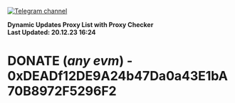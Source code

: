 [![Telegram channel](https://img.shields.io/endpoint?url=https://runkit.io/damiankrawczyk/telegram-badge/branches/master?url=https://t.me/n4z4v0d)](https://t.me/n4z4v0d) 

**Dynamic Updates Proxy List with Proxy Checker**  
**Last Updated: 20.12.23 16:24**

# DONATE (_any evm_) - 0xDEADf12DE9A24b47Da0a43E1bA70B8972F5296F2
